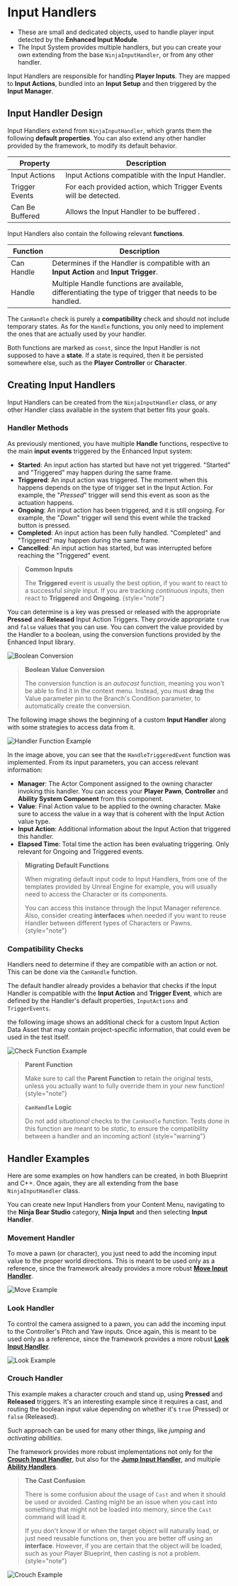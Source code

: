 # Input Handlers
<primary-label ref="input"/>

<tldr>
    <ul>
        <li>These are small and dedicated objects, used to handle player input detected by the <b>Enhanced Input Module</b>.</li>
        <li>The Input System provides multiple handlers, but you can create your own extending from the base <code>NinjaInputHandler</code>, or from any other handler.</li>
    </ul>
</tldr>

Input Handlers are responsible for handling **Player Inputs**. They are mapped to **Input Actions**, bundled into an
**Input Setup** and then triggered by the **Input Manager**.

## Input Handler Design

Input Handlers extend from `NinjaInputHandler`, which grants them the following **default properties**. You can also 
extend any other handler provided by the framework, to modify its default behavior.

| Property        | Description                                                      |
|-----------------|------------------------------------------------------------------|
| Input Actions   | Input Actions compatible with the Input Handler.                 |
| Trigger Events  | For each provided action, which Trigger Events will be detected. |
| Can Be Buffered | Allows the Input Handler to be buffered .                        |

Input Handlers also contain the following relevant **functions**.

| Function   | Description                                                                                            |
|------------|--------------------------------------------------------------------------------------------------------|
| Can Handle | Determines if the Handler is compatible with an **Input Action** and **Input Trigger**.                |
| Handle     | Multiple Handle functions are available, differentiating the type of trigger that needs to be handled. |

The `CanHandle` check is purely a **compatibility** check and should not include temporary states. As for the `Handle`
functions, you only need to implement the ones that are actually used by your handler.

Both functions are marked as `const`, since the Input Handler is not supposed to have a **state**. If a state is required,
then it be persisted somewhere else, such as the **Player Controller** or **Character**.

## Creating Input Handlers

Input Handlers can be created from the `NinjaInputHandler` class, or any other Handler class available in the system 
that better fits your goals.

### Handler Methods

As previously mentioned, you have multiple **Handle** functions, respective to the main **input events** triggered by 
the Enhanced Input system:

- **Started**: An input action has started but have not yet triggered. "Started" and "Triggered" may happen during the same frame.
- **Triggered**: An input action was triggered. The moment when this happens depends on the type of trigger set in the Input Action. For example, the "_Pressed_" trigger will send this event as soon as the actuation happens.
- **Ongoing**: An input action has been triggered, and it is still ongoing. For example, the "_Down_" trigger will send this event while the tracked button is pressed.
- **Completed**: An input action has been fully handled. "Completed" and "Triggered" may happen during the same frame.
- **Cancelled**: An input action has started, but was interrupted before reaching the "Triggered" event.

> **Common Inputs**
> 
> The **Triggered** event is usually the best option, if you want to react to a successful _single_ input. If you are 
> tracking _continuous_ inputs, then react to **Triggered** and **Ongoing**.
{style="note"}

You can determine is a key was pressed or released with the appropriate **Pressed** and **Released** Input Action 
Triggers. They provide appropriate `true` and `false` values that you can use. You can convert the value provided by the
Handler to a boolean, using the conversion functions provided by the Enhanced Input library.

<img src="ipt_handler_convert_boolean.png" alt="Boolean Conversion" thumbnail="true" border-effect="line"/>

> **Boolean Value Conversion**
> 
> The conversion function is an _autocast_ function, meaning you won't be able to find it in the context menu. Instead, 
> you must **drag** the Value parameter pin to the Branch's Condition parameter, to automatically create the conversion.

The following image shows the beginning of a custom **Input Handler** along with some strategies to access data from it.

<img src="ipt_create_handler_event.png" alt="Handler Function Example" thumbnail="true" border-effect="line"/>

In the image above, you can see that the `HandleTriggeredEvent` function was implemented. From its input parameters, you
can access relevant information:

- **Manager**: The Actor Component assigned to the owning character invoking this handler. You can access your **Player Pawn**, **Controller** and **Ability System Component** from this component. 
- **Value**: Final Action value to be applied to the owning character. Make sure to access the value in a way that is coherent with the Input Action value type.
- **Input Action**: Additional information about the Input Action that triggered this handler. 
- **Elapsed Time**: Total time the action has been evaluating triggering. Only relevant for Ongoing and Triggered events.

> **Migrating Default Functions**
> 
> When migrating default input code to Input Handlers, from one of the templates provided by Unreal Engine for example,
> you will usually need to access the Character or its components. 
> 
> You can access this instance through the Input Manager reference. Also, consider creating **interfaces** when needed if 
> you want to reuse Handler between different types of Characters or Pawns.
{style="note"}

### Compatibility Checks

Handlers need to determine if they are compatible with an action or not. This can be done via the `CanHandle` function.

The default handler already provides a behavior that checks if the Input Handler is compatible with the **Input Action** 
and **Trigger Event**, which are defined by the Handler's default properties, `InputActions` and `TriggerEvents`. 

the following image shows an additional check for a custom Input Action Data Asset that may contain project-specific
information, that could even be used in the test itself.

<img src="ipt_create_handler_check.png" alt="Check Function Example" thumbnail="true" border-effect="line"/>

> **Parent Function**
> 
> Make sure to call the **Parent Function** to retain the original tests, unless you actually want to fully override 
> them in your new function!
{style="note"}

> **`CanHandle` Logic**
> 
> Do not add _situational_ checks to the `CanHandle` function. Tests done in this function are meant to be _static_, to
> ensure the compatibility between a handler and an incoming action!
{style="warning"}

## Handler Examples

Here are some examples on how handlers can be created, in both Blueprint and C++. Once again, they are all extending
from the base `NinjaInputHandler` class. 

You can create new Input Handlers from your Content Menu, navigating to the **Ninja Bear Studio** category, **Ninja 
Input** and then selecting **Input Handler**.

### Movement Handler

To move a pawn (or character), you just need to add the incoming input value to the proper world directions. This is
meant to be used only as a reference, since the framework already provides a more robust [**Move Input Handler**](ipt_character_handlers.md#move-standard).

<tabs group="sample">
    <tab title="Blueprint" group-key="bp">
        <img src="ipt_sample_move.png" alt="Move Example" thumbnail="true" border-effect="line"/>
    </tab>
    <tab title="C++" group-key="c++">
        <code-block lang="c++" src="ipt_sample_move.h"/>
        <br/>
        <code-block lang="c++" src="ipt_sample_move.cpp"/>
    </tab>
</tabs>

### Look Handler

To control the camera assigned to a pawn, you can add the incoming input to the Controller's Pitch and Yaw inputs. Once
again, this is meant to be used only as a reference, since the framework provides a more robust [**Look Input Handler**](ipt_character_handlers.md#look).

<tabs group="sample">
    <tab title="Blueprint" group-key="bp">
        <img src="ipt_sample_look.png" alt="Look Example" thumbnail="true" border-effect="line"/>
    </tab>
    <tab title="C++" group-key="c++">
        <code-block lang="c++" src="ipt_sample_look.h"/>
        <br/>
        <code-block lang="c++" src="ipt_sample_look.cpp"/>
    </tab>
</tabs>

### Crouch Handler

This example makes a character crouch and stand up, using **Pressed** and **Released** triggers. It's an interesting
example since it requires a cast, and routing the boolean input value depending on whether it's `true` (Pressed) or
`false` (Released).

Such approach can be used for many other things, like _jumping_ and _activating abilities_.

The framework provides more robust implementations not only for the [**Crouch Input Handler**](ipt_character_handlers.md#crouch),
but also for the [**Jump Input Handler**](ipt_character_handlers.md#jump), and multiple [**Ability Handlers**](ipt_gas_handlers.md).

> **The Cast Confusion**
>
> There is some confusion about the usage of `Cast` and when it should be used or avoided. Casting might be an issue
> when you cast into something that might not be loaded into memory, since the `Cast` command will load it.
>
> If you don't know if or when the target object will naturally load, or just need reusable functions on, then you are
> better off using an **interface**. However, if you are certain that the object will be loaded, such as your Player
> Blueprint, then casting is not a problem.
{style="note"}

<tabs group="sample" >
    <tab title="Blueprint" group-key="bp">
        <img src="ipt_sample_crouch.png" alt="Crouch Example" thumbnail="true" border-effect="line"/>
    </tab>
    <tab title="C++" group-key="c++">
        <code-block lang="c++" src="ipt_sample_crouch.h"/>
        <br/>
        <code-block lang="c++" src="ipt_sample_crouch.cpp"/>
    </tab>
</tabs>